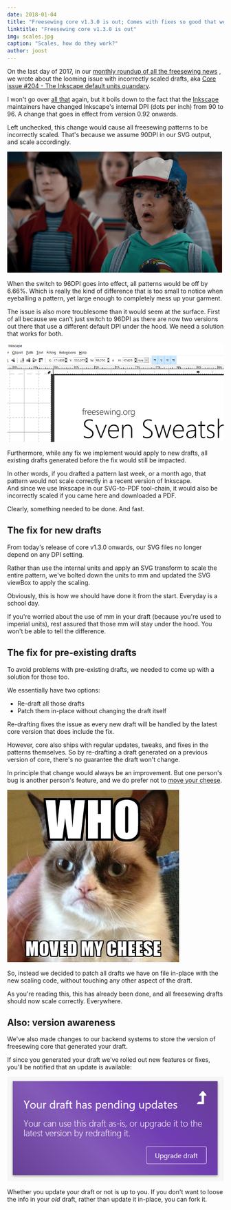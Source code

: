 ```yaml
---
date: 2018-01-04
title: "Freesewing core v1.3.0 is out; Comes with fixes so good that we back-ported them to all your drafts"
linktitle: "Freesewing core v1.3.0 is out"
img: scales.jpg
caption: "Scales, how do they work?"
author: joost
---
```

On the last day of 2017, in our 
[monthly roundup of all the freesewing news](/blog/roundup-2017-12/)
, we wrote about 
the looming issue with incorrectly scaled drafts, aka 
[Core issue #204 - The Inkscape default units quandary](https://github.com/freesewing/core/issues/204).

I won't go over [all that](/blog/roundup-2017-12/) again, but it boils down to the fact that the 
[Inkscape](http://inkscape.org/) maintainers have
changed Inkscape's internal DPI (dots per inch) from 90 to 96. A change that goes in effect from version
0.92 onwards.

Left unchecked, this change would cause all freesewing patterns to be incorrectly scaled.
That's because we assume 90DPI in our SVG output, and scale accordingly.

![That 'oh-shit' moment when we realized the full impact of the DPI change](oh-shit.gif)

When the switch to 96DPI goes into effect, all patterns would be off by 6.66%. Which is really 
the kind of difference that is too small to notice when eyeballing a pattern, yet large enough
to completely mess up your garment.

The issue is also more troublesome than it would seem at the surface.
First of all because we can't just switch to 96DPI as there are now two versions out there
that use a different default DPI under the hood. We need a solution that works for both.

![Screenshot of a freesewing pattern that is incorrectly scaled in the latest Inkscape release](inkscape.png)

Furthermore, while any fix we implement would apply to new drafts, 
all existing drafts generated before the fix would still be impacted.

In other words, if you drafted a pattern last week, or a month ago, that pattern would not 
scale correctly in a recent version of Inkscape.  
And since we use Inkscape in our SVG-to-PDF tool-chain, it would also be incorrectly scaled
if you came here and downloaded a PDF.

Clearly, something needed to be done. And fast.  

## The fix for new drafts

From today's release of core v1.3.0 onwards, our SVG files no longer depend on any DPI setting.

Rather than use the internal units and apply an SVG transform to scale the entire 
pattern, we've bolted down the units to mm and updated the SVG viewBox to apply the scaling.

Obviously, this is how we should have done it from the start. Everyday is a school day.

If you're worried about the use of mm in your draft (because you're used to imperial
units), rest assured that those mm will stay under the hood. You won't be able to tell the difference.

## The fix for pre-existing drafts

To avoid problems with pre-existing drafts, we needed to come up with a solution for those too.

We essentially have two options:

 - Re-draft all those drafts
 - Patch them in-place without changing the draft itself

Re-drafting fixes the issue as every new draft will be handled by the latest core version
that does include the fix.

However, core also ships with regular updates, tweaks, and fixes in the patterns themselves.
So by re-drafting a draft generated on a previous version of core, there's no guarantee the
draft won't change.

In principle that change would always be an improvement. But one person's bug is another person's 
feature, and we do prefer not to [move your cheese](https://en.wikipedia.org/wiki/Who_Moved_My_Cheese%3F).

![Don't touch my stuff](who-moved-my-cheese.jpg)

So, instead we decided to patch all drafts we have on file in-place with the new scaling code,
without touching any other aspect of the draft.

As you're reading this, this has already been done, and all freesewing drafts should now scale correctly. 
Everywhere.

## Also: version awareness

We've also made changes to our backend systems to store the version of freesewing core that 
generated your draft.

If since you generated your draft we've rolled out new features or fixes, you'll be notified
that an update is available:

![If you draft is generated with an old version of freesewing core, we'll tell you about it](upgrade.png)

Whether you update your draft or not is up to you. 
If you don't want to loose the info in your *old* draft, rather than update it in-place, you can fork it.

